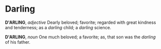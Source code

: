 # Darling

**D'ARLING**, _adjective_ Dearly beloved; favorite; regarded with great kindness and tenderness; as a _darling_ child; a _darling_ science.

**D'ARLING**, _noun_ One much beloved; a favorite; as, that son was the _darling_ of his father.